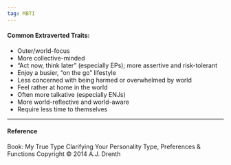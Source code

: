 ```yaml
---
tag: MBTI
---
```


#### Common Extraverted Traits:

- Outer/world-focus
- More collective-minded
- “Act now, think later” (especially EPs); more assertive and risk-tolerant
- Enjoy a busier, “on the go” lifestyle
- Less concerned with being harmed or overwhelmed by world
- Feel rather at home in the world
- Often more talkative (especially ENJs)
- More world-reflective and world-aware
- Require less time to themselves

---

#### Reference

Book: My True Type Clarifying Your Personality Type, Preferences & Functions
Copyright © 2014 A.J. Drenth
